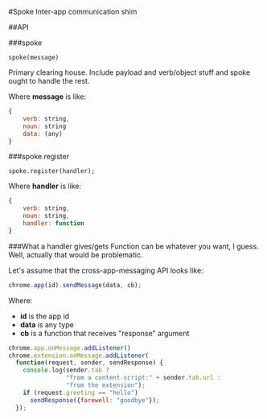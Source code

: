#Spoke
Inter-app communication shim


##API

###spoke

    spoke(message)
    
Primary clearing house. Include payload and verb/object stuff and spoke ought to handle the rest.

Where __message__ is like:

```javascript
{
    verb: string,
    noun: string
    data: (any)
}
```

###spoke.register

    spoke.register(handler);
    
Where __handler__ is like:

```javascript
{
    verb: string,
    noun: string,
    handler: function
}
```

###What a handler gives/gets
Function can be whatever you want, I guess. Well, actually that would be problematic.

Let's assume that the cross-app-messaging API looks like:

```javascript
chrome.app(id).sendMessage(data, cb);
```

Where:
- __id__ is the app id
- __data__ is any type
- __cb__ is a function that receives "response" argument


```javascript
chrome.app.onMessage.addListener()
chrome.extension.onMessage.addListener(
  function(request, sender, sendResponse) {
    console.log(sender.tab ?
                "from a content script:" + sender.tab.url :
                "from the extension");
    if (request.greeting == "hello")
      sendResponse({farewell: "goodbye"});
  });
```
